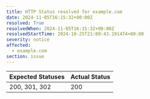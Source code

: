 ```yaml
---
title: HTTP Status resolved for example.com
date: 2024-11-05T16:15:32+00:00Z
resolved: True
resolvedWhen: 2024-11-05T16:15:32+00:00Z
resolvedStartTime: 2024-10-25T21:09:43.191474+00:00
severity: notice
affected:
  - example.com
section: issue
---
```


| Expected Statuses | Actual Status  |
|-------------------|----------------|
| 200, 301, 302 | 200 |
